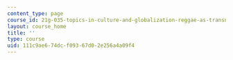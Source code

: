 ```yaml
---
content_type: page
course_id: 21g-035-topics-in-culture-and-globalization-reggae-as-transnational-culture-fall-2010
layout: course_home
title: ''
type: course
uid: 111c9ae6-74dc-f093-67d0-2e256a4a09f4
---
```

